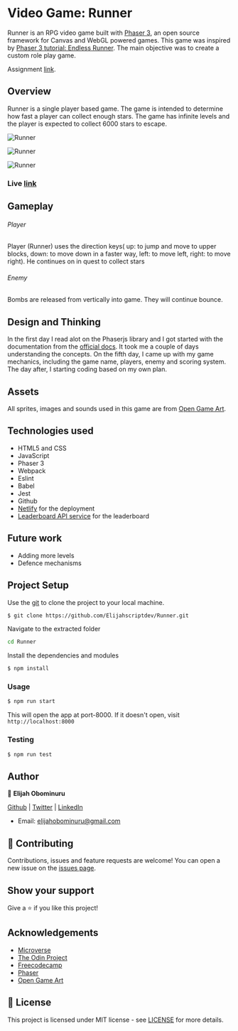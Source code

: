 # Video Game: Runner
Runner is an RPG video game built with [Phaser 3](https://phaser.io), an open source framework for Canvas and WebGL powered games. This game was inspired by [Phaser 3 tutorial: Endless Runner](http://phaser.io/tutorials/making-your-first-phaser-3-game/part1). The main objective was to create a custom role play game.

Assignment [link](https://www.notion.so/Platform-game-4a55a7d1fcc245bcb012c76814764712).

## Overview
Runner is a single player based game. The game is intended to determine how fast a player can collect enough stars. The game has infinite levels and the player is  expected to collect 6000 stars to escape.

![Runner](https://res.cloudinary.com/elijjaaahhhh/image/upload/v1597177072/Annotation_2020-08-11_205222_adwggq.png)

![Runner](https://res.cloudinary.com/elijjaaahhhh/image/upload/v1597177069/Annotation_2020-08-11_210641_jqrzhw.png)

![Runner](https://res.cloudinary.com/elijjaaahhhh/image/upload/v1597177070/Annotation_2020-08-11_210520_qj5ji5.png)

### Live [link](https://runner-rgp-game.netlify.app/)

## Gameplay
###### Player
Player (Runner) uses the direction keys( up: to jump and move to upper blocks, down: to move down in a faster way, left: to move left, right: to move right). He continues on in quest to collect stars

###### Enemy
Bombs are released from vertically into game. They will continue bounce.


## Design and Thinking
In the first day I read alot on the Phaserjs library and I got started with the documentation from the [official docs](https://photonstorm.github.io/phaser3-docs/). It took me a couple of days understanding the concepts.
On the fifth day, I came up with my game mechanics, including the game name, players, enemy and scoring system. The day after, I starting coding based on my own plan.

## Assets
All sprites, images and sounds used in this game are from [Open Game Art](https://opengameart.org).

## Technologies used
* HTML5 and CSS
* JavaScript
* Phaser 3
* Webpack
* Eslint
* Babel
* Jest
* Github
* [Netlify](https://app.netlify.com/) for the deployment
* [Leaderboard API service](https://www.notion.so/Leaderboard-API-service-24c0c3c116974ac49488d4eb0267ade3) for the leaderboard

## Future work
- Adding more levels
- Defence mechanisms

## Project Setup

Use the [git](https://git-scm.com/downloads) to clone the project to your local machine.
```sh
$ git clone https://github.com/Elijahscriptdev/Runner.git
```

Navigate to the extracted folder
```sh 
cd Runner
```

Install the dependencies and modules
```sh
$ npm install
```

### Usage
```sh
$ npm run start
```
This will open the app at port-8000. If it doesn't open, visit ```http://localhost:8000```

### Testing

```sh
$ npm run test
```

## Author

👤 **Elijah Obominuru**

[Github](https://github.com/Elijahscriptdev) | [Twitter](https://twitter.com/ElijahObominuru) | [LinkedIn](https://www.linkedin.com/in/elijah-obominuru-0b730b143/)
- Email: elijahobominuru@gmail.com

## 🤝 Contributing

Contributions, issues and feature requests are welcome!
You can open a new issue on the [issues page](https://github.com/Elijahscriptdev/Runner/issues).

## Show your support

Give a ⭐️ if you like this project!

## Acknowledgements
- [Microverse](https://www.microverse.org/)
- [The Odin Project](https://www.theodinproject.com/)
- [Freecodecamp](http://freecodecamp.org/)
- [Phaser](https://phaser.io)
- [Open Game Art](https://opengameart.org)

## 📝 License

This project is licensed under MIT license - see [LICENSE](/LICENSE) for more details.

